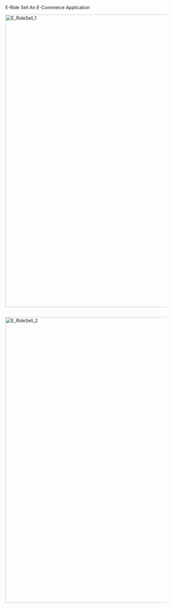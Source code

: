 E-Ride Sell An E-Commerce Application

<img width="910" alt="E_RideSell_1" src="https://github.com/user-attachments/assets/b5f889f2-c5ab-4f13-9238-8b3306cafc8c">  </br></br>









<img width="889" alt="E_RideSell_2" src="https://github.com/user-attachments/assets/35ed89a2-1a55-4296-9011-a29719b540f9">

